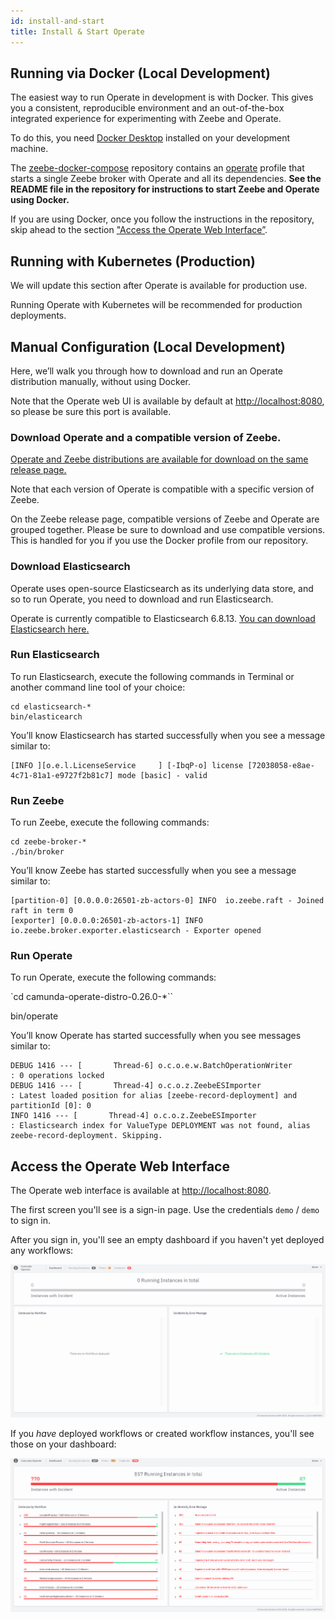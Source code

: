 ```yaml
---
id: install-and-start
title: Install & Start Operate
---
```

## Running via Docker (Local Development)

The easiest way to run Operate in development is with Docker. This gives you a consistent, reproducible environment and an out-of-the-box integrated experience for experimenting with Zeebe and Operate.

To do this, you need [Docker Desktop](https://www.docker.com) installed on your development machine.

The [zeebe-docker-compose](https://github.com/zeebe-io/zeebe-docker-compose) repository contains an [operate](https://github.com/zeebe-io/zeebe-docker-compose/tree/master/operate) profile that starts a single Zeebe broker with Operate and all its dependencies. **See the README file in the repository for instructions to start Zeebe and Operate using Docker.**

If you are using Docker, once you follow the instructions in the repository, skip ahead to the section ["Access the Operate Web Interface”](#access-the-operate-web-interface).

## Running with Kubernetes (Production)

We will update this section after Operate is available for production use. 

Running Operate with Kubernetes will be recommended for production deployments. 

## Manual Configuration (Local Development)

Here, we’ll walk you through how to download and run an Operate distribution manually, without using Docker. 

Note that the Operate web UI is available by default at [http://localhost:8080](http://localhost:8080), so please be sure this port is available. 


### Download Operate and a compatible version of Zeebe.

[Operate and Zeebe distributions are available for download on the same release page. ](https://github.com/zeebe-io/zeebe/releases) 

Note that each version of Operate is compatible with a specific version of Zeebe. 

On the Zeebe release page, compatible versions of Zeebe and Operate are grouped together. Please be sure to download and use compatible versions. This is handled for you if you use the Docker profile from our repository. 

### Download Elasticsearch

Operate uses open-source Elasticsearch as its underlying data store, and so to run Operate, you need to download and run Elasticsearch. 

Operate is currently compatible to Elasticsearch 6.8.13. [You can download Elasticsearch here.](https://www.elastic.co/downloads/past-releases/elasticsearch-6-8-13) 

### Run Elasticsearch

To run Elasticsearch, execute the following commands in Terminal or another command line tool of your choice:

```
cd elasticsearch-*
bin/elasticearch
```

You’ll know Elasticsearch has started successfully when you see a message similar to:

```
[INFO ][o.e.l.LicenseService     ] [-IbqP-o] license [72038058-e8ae-4c71-81a1-e9727f2b81c7] mode [basic] - valid
```

### Run Zeebe 

To run Zeebe, execute the following commands:


```
cd zeebe-broker-*
./bin/broker
```


You’ll know Zeebe has started successfully when you see a message similar to:


```
[partition-0] [0.0.0.0:26501-zb-actors-0] INFO  io.zeebe.raft - Joined raft in term 0
[exporter] [0.0.0.0:26501-zb-actors-1] INFO  io.zeebe.broker.exporter.elasticsearch - Exporter opened
```

### Run Operate

To run Operate, execute the following commands:

`cd camunda-operate-distro-0.26.0-*``

bin/operate

You’ll know Operate has started successfully when you see messages similar to:

```
DEBUG 1416 --- [       Thread-6] o.c.o.e.w.BatchOperationWriter           : 0 operations locked
DEBUG 1416 --- [       Thread-4] o.c.o.z.ZeebeESImporter                  : Latest loaded position for alias [zeebe-record-deployment] and partitionId [0]: 0
INFO 1416 --- [       Thread-4] o.c.o.z.ZeebeESImporter                  : Elasticsearch index for ValueType DEPLOYMENT was not found, alias zeebe-record-deployment. Skipping.
```

## Access the Operate Web Interface

The Operate web interface is available at [http://localhost:8080](http://localhost:8080). 

The first screen you'll see is a sign-in page. Use the credentials `demo` / `demo` to sign in. 

After you sign in, you'll see an empty dashboard if you haven't yet deployed any workflows:

![operate-dash-no-workflows](img/operate-dashboard-no-workflows_light.png)

If you _have_ deployed workflows or created workflow instances, you'll see those on your dashboard:

![operate-dash-with-workflows](../img/operate-introduction_light.png)